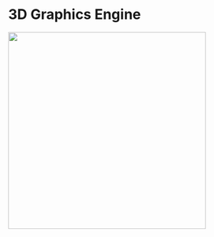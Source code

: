 # 3D Graphics Engine

<img src="https://user-images.githubusercontent.com/28263886/123982484-fc00fe00-d9ba-11eb-8f18-11944bafd997.png" width=400/>
